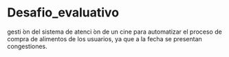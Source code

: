 # Desafio_evaluativo
gesti ́on del sistema de atenci ́on de un cine para automatizar el proceso de compra de alimentos de los usuarios, ya que a la fecha se presentan congestiones.
